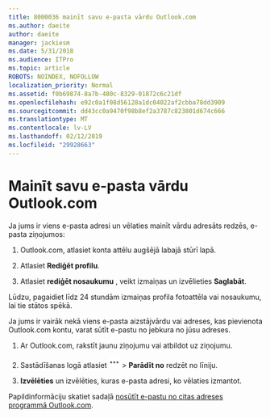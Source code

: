 ```yaml
---
title: 8000036 mainīt savu e-pasta vārdu Outlook.com
ms.author: daeite
author: daeite
manager: jackiesm
ms.date: 5/31/2018
ms.audience: ITPro
ms.topic: article
ROBOTS: NOINDEX, NOFOLLOW
localization_priority: Normal
ms.assetid: f0b69874-8a7b-480c-8329-01872c6c21df
ms.openlocfilehash: e92c0a1f08d56128a1dc04022af2cbba78dd3909
ms.sourcegitcommit: dd43cc0a9470f98b8ef2a3787c823801d674c666
ms.translationtype: MT
ms.contentlocale: lv-LV
ms.lasthandoff: 02/12/2019
ms.locfileid: "29928663"
---
```

# <a name="change-your-email-name-in-outlookcom"></a>Mainīt savu e-pasta vārdu Outlook.com

Ja jums ir viens e-pasta adresi un vēlaties mainīt vārdu adresāts redzēs, e-pasta ziņojumos:
  
1. Outlook.com, atlasiet konta attēlu augšējā labajā stūrī lapā.
    
2. Atlasiet **Rediģēt profilu**. 
    
3. Atlasiet **rediģēt nosaukumu** , veikt izmaiņas un izvēlieties **Saglabāt**. 
    
Lūdzu, pagaidiet līdz 24 stundām izmaiņas profila fotoattēla vai nosaukumu, lai tie stātos spēkā.
  
Ja jums ir vairāk nekā viens e-pasta aizstājvārdu vai adreses, kas pievienota Outlook.com kontu, varat sūtīt e-pastu no jebkura no jūsu adreses.
  
1. Ar Outlook.com, rakstīt jaunu ziņojumu vai atbildot uz ziņojumu.
    
2. Sastādīšanas logā atlasiet ![vairāk grupas darbības ikonu. ](media/b97ea7cd-eeb0-49c5-a564-7ca2d2e33909.png) \> **Parādīt no** redzēt no līniju. 
    
3. **Izvēlēties** un izvēlēties, kuras e-pasta adresi, ko vēlaties izmantot. 
    
Papildinformāciju skatiet sadaļā [nosūtīt e-pastu no citas adreses programmā Outlook.com](https://go.microsoft.com/fwlink/p/?linkid=2001701&amp;clcid=0x409).
  

